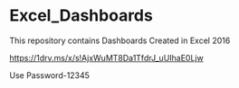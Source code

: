 # Excel_Dashboards
This repository contains Dashboards Created in Excel 2016

https://1drv.ms/x/s!AjxWuMT8Da1TfdrJ_uUIhaE0Ljw

Use Password-12345
